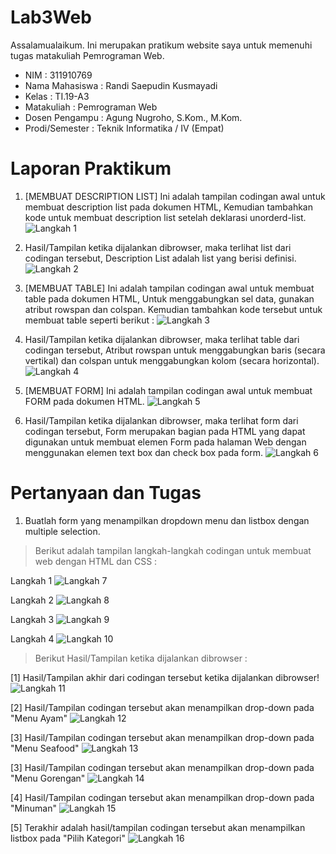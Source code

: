 # Lab3Web
Assalamualaikum. Ini merupakan pratikum website saya untuk memenuhi tugas matakuliah Pemrograman Web.
- NIM   : 311910769
- Nama Mahasiswa  : Randi Saepudin Kusmayadi
- Kelas : TI.19-A3
- Matakuliah  : Pemrograman Web
- Dosen Pengampu  : Agung Nugroho, S.Kom., M.Kom.
- Prodi/Semester  : Teknik Informatika / IV (Empat)

# Laporan Praktikum
1. [MEMBUAT DESCRIPTION LIST] Ini adalah tampilan codingan awal untuk membuat description list pada dokumen HTML, Kemudian tambahkan kode untuk membuat description list setelah deklarasi unorderd-list.
![Langkah 1](https://user-images.githubusercontent.com/59683573/114538177-4789f280-9c7d-11eb-937e-ff373a979f4d.png)

2. Hasil/Tampilan ketika dijalankan dibrowser, maka terlihat list dari codingan tersebut, Description List adalah list yang berisi definisi.
![Langkah 2](https://user-images.githubusercontent.com/59683573/114538256-5ec8e000-9c7d-11eb-808b-b944373927f1.png)

3. [MEMBUAT TABLE] Ini adalah tampilan codingan awal untuk membuat table pada dokumen HTML, Untuk menggabungkan sel data, gunakan atribut rowspan dan colspan. Kemudian tambahkan kode tersebut untuk membuat table seperti berikut :
![Langkah 3](https://user-images.githubusercontent.com/59683573/114538343-7dc77200-9c7d-11eb-801f-bd66e132cba7.png)

4. Hasil/Tampilan ketika dijalankan dibrowser, maka terlihat table dari codingan tersebut, Atribut rowspan untuk menggabungkan baris (secara vertikal) dan colspan untuk menggabungkan kolom (secara horizontal).
![Langkah 4](https://user-images.githubusercontent.com/59683573/114538450-9cc60400-9c7d-11eb-8495-84f82b85ad29.png)

5. [MEMBUAT FORM] Ini adalah tampilan codingan awal untuk membuat FORM pada dokumen HTML.
![Langkah 5](https://user-images.githubusercontent.com/59683573/114538498-a8192f80-9c7d-11eb-9963-46c28e629897.png)

6. Hasil/Tampilan ketika dijalankan dibrowser, maka terlihat form dari codingan tersebut, Form merupakan bagian pada HTML yang dapat digunakan untuk membuat elemen Form pada halaman Web dengan menggunakan elemen text box dan check box pada form.
![Langkah 6](https://user-images.githubusercontent.com/59683573/114538545-b404f180-9c7d-11eb-9cb0-33d7aa863c78.png)

# Pertanyaan dan Tugas
1. Buatlah form yang menampilkan dropdown menu dan listbox dengan multiple selection.
>Berikut adalah tampilan langkah-langkah codingan untuk membuat web dengan HTML dan CSS :

Langkah 1
![Langkah 7](https://user-images.githubusercontent.com/59683573/114572155-72863d80-9ca1-11eb-9b96-c2c216530777.png)

Langkah 2
![Langkah 8](https://user-images.githubusercontent.com/59683573/114572624-da3c8880-9ca1-11eb-8905-5a3ad59c75a8.png)

Langkah 3
![Langkah 9](https://user-images.githubusercontent.com/59683573/114572866-14a62580-9ca2-11eb-9da4-8d882f7415f4.png)

Langkah 4
![Langkah 10](https://user-images.githubusercontent.com/59683573/114572937-212a7e00-9ca2-11eb-9b4b-2f023be7a4e1.png)

>Berikut Hasil/Tampilan ketika dijalankan dibrowser :

[1] Hasil/Tampilan akhir dari codingan tersebut ketika dijalankan dibrowser!
![Langkah 11](https://user-images.githubusercontent.com/59683573/114573298-75cdf900-9ca2-11eb-88ae-9ad042740f8c.png)

[2] Hasil/Tampilan codingan tersebut akan menampilkan drop-down pada "Menu Ayam"
![Langkah 12](https://user-images.githubusercontent.com/59683573/114573935-07d60180-9ca3-11eb-8f63-f5ef34fcf420.png)

[3] Hasil/Tampilan codingan tersebut akan menampilkan drop-down pada "Menu Seafood"
![Langkah 13](https://user-images.githubusercontent.com/59683573/114574100-26d49380-9ca3-11eb-887d-aac33f780fe3.png)

[3] Hasil/Tampilan codingan tersebut akan menampilkan drop-down pada "Menu Gorengan"
![Langkah 14](https://user-images.githubusercontent.com/59683573/114574266-4e2b6080-9ca3-11eb-9890-f60df8e8f116.png)

[4] Hasil/Tampilan codingan tersebut akan menampilkan drop-down pada "Minuman"
![Langkah 15](https://user-images.githubusercontent.com/59683573/114574534-87fc6700-9ca3-11eb-948c-cb19c702650a.png)

[5] Terakhir adalah hasil/tampilan codingan tersebut akan menampilkan listbox pada "Pilih Kategori"
![Langkah 16](https://user-images.githubusercontent.com/59683573/114574948-e9243a80-9ca3-11eb-8a5c-f9dbe192b923.png)
